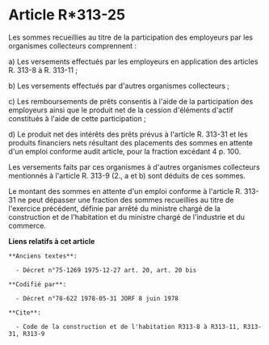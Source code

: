 # Article R*313-25

Les sommes recueillies au titre de la participation des employeurs par les organismes collecteurs comprennent :

a) Les versements effectués par les employeurs en application des articles R. 313-8 à R. 313-11 ;

b) Les versements effectués par d'autres organismes collecteurs ;

c) Les remboursements de prêts consentis à l'aide de la participation des employeurs ainsi que le produit net de la cession
d'éléments d'actif constitués à l'aide de cette participation ;

d) Le produit net des intérêts des prêts prévus à l'article R. 313-31 et les produits financiers nets résultant des
placements des sommes en attente d'un emploi conforme audit article, pour la fraction excédant 4 p. 100.

Les versements faits par ces organismes à d'autres organismes collecteurs mentionnés à l'article R. 313-9 (2., a et b) sont
déduits de ces sommes.

Le montant des sommes en attente d'un emploi conforme à l'article R. 313-31 ne peut dépasser une fraction des sommes
recueillies au titre de l'exercice précédent, définie par arrêté du ministre chargé de la construction et de l'habitation et
du ministre chargé de l'industrie et du commerce.

**Liens relatifs à cet article**

	**Anciens textes**:

	  - Décret n°75-1269 1975-12-27 art. 20, art. 20 bis

	**Codifié par**:

	  - Décret n°78-622 1978-05-31 JORF 8 juin 1978

	**Cite**:

	  - Code de la construction et de l'habitation R313-8 à R313-11, R313-31, R313-9
